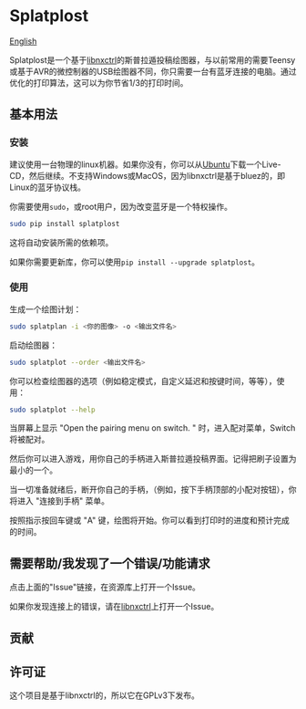 # Splatplost

[English](readme.md)

Splatplost是一个基于[libnxctrl](https://github.com/Victrid/libnxctrl)的斯普拉遁投稿绘图器，与以前常用的需要Teensy或基于AVR的微控制器的USB绘图器不同，你只需要一台有蓝牙连接的电脑。通过优化的打印算法，这可以为你节省1/3的打印时间。

## 基本用法

### 安装

建议使用一台物理的linux机器。如果你没有，你可以从[Ubuntu](https://www.ubuntu.com/download/desktop)下载一个Live-CD，然后继续。不支持Windows或MacOS，因为libnxctrl是基于bluez的，即Linux的蓝牙协议栈。

你需要使用`sudo`，或root用户，因为改变蓝牙是一个特权操作。

```bash
sudo pip install splatplost
```

这将自动安装所需的依赖项。

如果你需要更新库，你可以使用`pip install --upgrade splatplost`。

### 使用

生成一个绘图计划：

```bash
sudo splatplan -i <你的图像> -o <输出文件名>
```

启动绘图器：

```bash
sudo splatplot --order <输出文件名>
```

你可以检查绘图器的选项（例如稳定模式，自定义延迟和按键时间，等等），使用：

```bash
sudo splatplot --help
```

当屏幕上显示 "Open the pairing menu on switch. " 时，进入配对菜单，Switch将被配对。

然后你可以进入游戏，用你自己的手柄进入斯普拉遁投稿界面。记得把刷子设置为最小的一个。

当一切准备就绪后，断开你自己的手柄，（例如，按下手柄顶部的小配对按钮），你将进入 "连接到手柄" 菜单。

按照指示按回车键或 "A" 键，绘图将开始。你可以看到打印时的进度和预计完成的时间。

## 需要帮助/我发现了一个错误/功能请求

点击上面的"Issue"链接，在资源库上打开一个Issue。

如果你发现连接上的错误，请在[libnxctrl](https://github.com/Victrid/libnxctrl)上打开一个Issue。
## 贡献



## 许可证

这个项目是基于libnxctrl的，所以它在GPLv3下发布。
